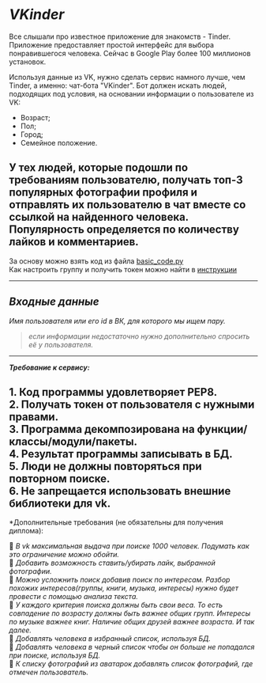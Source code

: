 ___VKinder___
=
Все слышали про известное приложение для знакомств - Tinder. Приложение предоставляет простой интерфейс для выбора понравившегося человека. Сейчас в Google Play более 100 миллионов установок.

Используя данные из VK, нужно сделать сервис намного лучше, чем Tinder, а именно: чат-бота "VKinder". Бот должен искать людей, подходящих под условия, на основании информации о пользователе из VK:

- Возраст;
- Пол;
- Город;
- Семейное положение.

У тех людей, которые подошли по требованиям пользователю, получать топ-3 популярных фотографии профиля и отправлять их пользователю в чат вместе со ссылкой на найденного человека.
Популярность определяется по количеству лайков и комментариев.
---
За основу можно взять код из файла [basic_code.py](https://github.com/FirstSingleheart/Module-3---Professional-work-with-Python/blob/master/VKinder/Basic_code.py)   
Как настроить группу и получить токен можно найти в [инструкции](https://github.com/FirstSingleheart/Module-3---Professional-work-with-Python/blob/master/VKinder/Group_settings.md)
____
## _Входные данные_
_Имя пользователя или его id в ВК, для которого мы ищем пару._  
> _если информации недостаточно нужно дополнительно спросить её у пользователя._
____

___Требование к сервису:___

**1.** Код программы удовлетворяет PEP8.  
**2.** Получать токен от пользователя с нужными правами.  
**3.** Программа декомпозирована на функции/классы/модули/пакеты.  
**4.** Результат программы записывать в БД.  
**5.** Люди не должны повторяться при повторном поиске.  
**6.** Не запрещается использовать внешние библиотеки для vk.
----
*Дополнительные требования (не обязательны для получения диплома):


:pushpin: _В vk максимальная выдача при поиске 1000 человек. Подумать как это ограничение можно обойти._    
:pushpin: _Добавить возможность ставить/убирать лайк, выбранной фотографии._    
:pushpin: _Можно усложнить поиск добавив поиск по интересам. Разбор похожих интересов(группы, книги, музыка, интересы) нужно будет провести с помощью анализа текста._    
:pushpin: _У каждого критерия поиска должны быть свои веса. То есть совпадение по возрасту должны быть важнее общих групп. Интересы по музыке важнее книг. Наличие общих друзей важнее возраста. И так далее._    
:pushpin: _Добавлять человека в избранный список, используя БД._    
:pushpin: _Добавлять человека в черный список чтобы он больше не попадался при поиске, используя БД._    
:pushpin: _К списку фотографий из аватарок добавлять список фотографий, где отмечен пользователь._